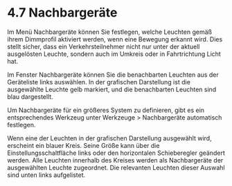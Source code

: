 # 4.7 Nachbargeräte

Im Menü Nachbargeräte können Sie festlegen, welche Leuchten gemäß ihrem Dimmprofil aktiviert werden, wenn eine Bewegung erkannt wird. Dies stellt sicher, dass ein Verkehrsteilnehmer nicht nur unter der aktuell ausgelösten Leuchte, sondern auch im Umkreis oder in Fahrtrichtung Licht hat.

Im Fenster Nachbargeräte können Sie die benachbarten Leuchten aus der Geräteliste links auswählen. In der grafischen Darstellung ist die ausgewählte Leuchte gelb markiert, und die benachbarten Leuchten sind blau dargestellt.

Um Nachbargeräte für ein größeres System zu definieren, gibt es ein entsprechendes Werkzeug unter Werkzeuge > Nachbargeräte automatisch festlegen.

Wenn eine der Leuchten in der grafischen Darstellung ausgewählt wird, erscheint ein blauer Kreis. Seine Größe kann über die Einstellungsschaltfläche links oder den horizontalen Schieberegler geändert werden. Alle Leuchten innerhalb des Kreises werden als Nachbargeräte der ausgewählten Leuchte zugeordnet. Die relevanten Leuchten dieser Auswahl sind unten links aufgelistet. 